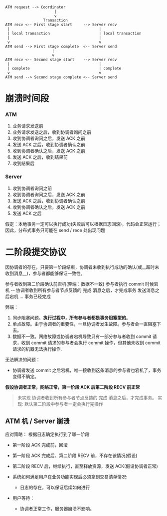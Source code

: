 ```
ATM request --> Coordinator
                      |
                      v
                 Transaction
ATM recv <-- First stage start     --> Server recv
 |                                        |
 | local transaction                      | local transaction
 |                                        |
 v                                        v
ATM send --> First stage complete  <-- Server send
                     |
                     v
ATM recv <-- Second stage start    --> Server recv
 |                                        |
 | complete                               | complete
 v                                        v
ATM send --> Second stage complete <-- Server send
```

# 崩溃时间段

### ATM

1. 业务请求发送前
2. 业务请求发送之后，收到协调者询问之前
3. 收到协调者询问之后，发送 ACK 之前
4. 发送 ACK 之后，收到协调者确认之前
5. 收到协调者确认之后，发送 ACK 之前
6. 发送 ACK 之后，收到结果前
7. 收到结果后

### Server

1. 收到协调者询问之前
2. 收到协调者询问之后，发送 ACK 之前
3. 发送 ACK 之后，收到协调者确认之前
4. 收到协调者确认之后，发送 ACK 之前
5. 发送 ACK 之后

假定：本地事务一定可以执行成功(失败后可以根据日志回滚)，代码会正常运行；因此，分布式事务只可能在 send / rece 处出现问题

# 二阶段提交协议

因协调者的存在，只要第一阶段结束，协调者未收到执行成功的确认(或__超时未收到消息__)，参与者都能够保证一致性。

参与者收到第二阶段确认前宕机(弊端：数据不一致)
参与者执行 commit 时候宕机 -- 协调者收到所有参与者节点反馈的 完成 消息之后，才完成事务
发送消息之后宕机 ... 事务已经完成

弊端：
1. 同步阻塞问题。__执行过程中，所有参与者都是事务阻塞型的__。
2. 单点故障。由于协调者的重要性，一旦协调者发生故障。参与者会一直阻塞下去。
3. 数据不一致。网络故障或协调者宕机导致只有一部分参与者收到 commit 请求，收到 commit 请求的参与者会执行 commit 操作，但其他未收到 commit 请求的机器无法执行操作.

无法解决的问题：
* 协调者发送 commit 之后宕机，唯一接收到这条消息的参与者也宕机了，事务变得不确定。

__假设协调者正常，网络正常，第一阶段 ACK 后第二阶段 RECV 前正常__

> 未实现 协调者收到所有参与者节点反馈的 完成 消息之后，才完成事务。
>   实现: 默认第二阶段中参与者一定会执行完操作

## ATM 机 / Server 崩溃

应对策略： 根据日志确定执行到了哪一阶段
* 第一阶段 ACK 完成前，回滚
* 第一阶段 ACK 完成后、第二阶段 RECV 前，不存在该情况(假设)
* 第二阶段 RECV 后，继续执行，直至释放资源，发送 ACK(假设协调者正常)


* 系统如何满足用户在业务功能实现后必须拿到交易清单情况:
  * 日志的存在，可以保证后续如何进行

* 用户等待：
  * 协调者正常工作，服务器崩溃不影响。
